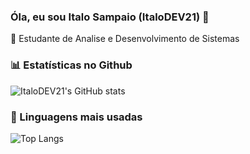 ###  Óla, eu sou Italo Sampaio (ItaloDEV21) 👋

🌟 Estudante de Analise e Desenvolvimento de Sistemas 

### 📊 Estatísticas no Github 

![ItaloDEV21's GitHub stats](https://github-readme-stats.vercel.app/api?username=ItaloDEV21)

### 🚀 Linguagens mais usadas 

![Top Langs](https://github-readme-stats.vercel.app/api/top-langs/?username=ItaloDEV21&layout=compact)
